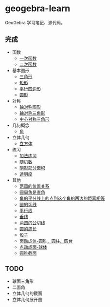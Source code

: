 # geogebra-learn

GeoGebra 学习笔记、源代码。

## 完成

* 函数
    * [一次函数](https://www.geogebra.org/m/wrpxsvfd)
    * [二次函数](https://www.geogebra.org/m/vvfs4sv8)
* 基本图形
    * [三角形](https://www.geogebra.org/m/g8ccquyp)
    * [矩形](https://www.geogebra.org/m/kmqust99)
    * [平行四边形](https://www.geogebra.org/m/rdfbumqc)
    * [圆形](https://www.geogebra.org/m/fdv94rzm)
* 对称
    * [轴对称图形](https://www.geogebra.org/m/dtynjcf3)
    * [轴对称三角形](https://www.geogebra.org/m/mhw6te5m)
    * [中心对称三角形](https://www.geogebra.org/m/b99chbde)
* 几何概念
    * [角](https://www.geogebra.org/m/ytywe6ab)
* 立体几何
    * [立方体](https://www.geogebra.org/m/nywckc5g)
* 练习
    * [加法练习](https://www.geogebra.org/m/qfebyjbd)
    * [随机数](https://www.geogebra.org/m/g5s2v6kf)
    * [阴影部分面积](https://www.geogebra.org/m/andm5tdf)
    * [透明度](https://www.geogebra.org/m/urn4za9s)
* 其他
    * [两圆的位置关系](https://www.geogebra.org/m/qqusks9v)
    * [圆周角是直角](https://www.geogebra.org/m/mru4kybt)
    * [角的平分线上的点到这个角的两边的距离相等](https://www.geogebra.org/m/cvbsntsa)
    * [圆的切线](https://www.geogebra.org/m/bnazpub4)
    * [平行线](https://www.geogebra.org/m/ddepa44b)
    * [垂线](https://www.geogebra.org/m/tkstv9zz)
    * [两圆的公切线](https://www.geogebra.org/m/hjkskwet)
    * [圆的周长](https://www.geogebra.org/m/bfnxxj8m)
    * [骰子](https://www.geogebra.org/m/s7sftttf)
    * [面动成体-圆锥、圆柱、圆台](https://www.geogebra.org/m/svp5suuy)
    * [点动成面-球体](https://www.geogebra.org/m/yzzzcf46)
    * [圆锥截面](https://www.geogebra.org/m/manggmnj)

## TODO

* 球面三角形
* 二面角
* 立体几何的截面
* 立体几何展开图
